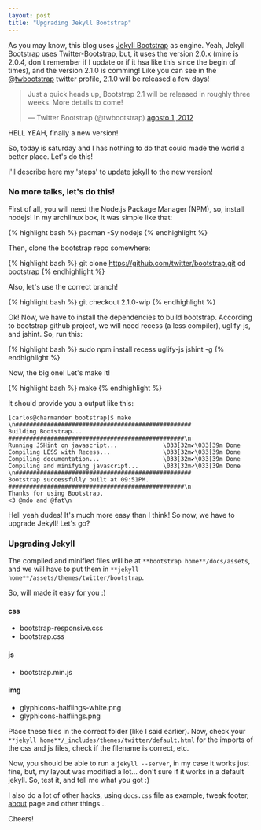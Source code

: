 ```yaml
---
layout: post
title: "Upgrading Jekyll Bootstrap"
---
```


As you may know, this blog uses [Jekyll Bootstrap](http://jekyllbootstrap.com) as engine. Yeah, Jekyll Bootstrap uses Twitter-Bootstrap, but, it uses the version 2.0.x (mine is 2.0.4, don't remember if I update or if it hsa like this since the begin of times), and the version 2.1.0 is comming!
Like you can see in the @[twbootstrap](https://twitter.com/twbootstrap) twitter profile, 2.1.0 will be released a few days!

<blockquote class="twitter-tweet tw-align-center" lang="pt"><p>Just a quick heads up, Bootstrap 2.1 will be released in roughly three weeks. More details to come!</p>&mdash; Twitter Bootstrap (@twbootstrap) <a href="https://twitter.com/twbootstrap/status/230470118562484224" data-datetime="2012-08-01T01:08:52+00:00">agosto 1, 2012</a></blockquote>


HELL YEAH, finally a new version!

So, today is saturday and I has nothing to do that could made the world a better place. Let's do this!

I'll describe here my 'steps' to update jekyll to the new version!

### No more talks, let's do this!

First of all, you will need the Node.js Package Manager (NPM), so, install nodejs! In my archlinux box, it was simple like that:

{% highlight bash %}
pacman -Sy nodejs
{% endhighlight %}

Then, clone the bootstrap repo somewhere:

{% highlight bash %}
git clone https://github.com/twitter/bootstrap.git
cd bootstrap
{% endhighlight %}

Also, let's use the correct branch!

{% highlight bash %}
git checkout 2.1.0-wip
{% endhighlight %}

Ok! Now, we have to install the dependencies to build bootstrap. According to bootstrap github project, we will need recess (a less compiler), uglify-js, and jshint. So, run this:

{% highlight bash %}
sudo npm install recess uglify-js jshint -g
{% endhighlight %}

Now, the big one! Let's make it!

{% highlight bash %}
make
{% endhighlight %}

It should provide you a output like this:

    [carlos@charmander bootstrap]$ make
    \n##################################################
    Building Bootstrap...
    ##################################################\n
    Running JSHint on javascript...             \033[32m✔\033[39m Done
    Compiling LESS with Recess...               \033[32m✔\033[39m Done
    Compiling documentation...                  \033[32m✔\033[39m Done
    Compiling and minifying javascript...       \033[32m✔\033[39m Done
    \n##################################################
    Bootstrap successfully built at 09:51PM.
    ##################################################\n
    Thanks for using Bootstrap,
    <3 @mdo and @fat\n


Hell yeah dudes! It's much more easy than I think!
So now, we have to upgrade Jekyll! Let's go?


### Upgrading Jekyll

The compiled and minified files will be at `**bootstrap home**/docs/assets`, and we will have to put them in `**jekyll home**/assets/themes/twitter/bootstrap`.

So, will made it easy for you :)

#### css

* bootstrap-responsive.css
* bootstrap.css

#### js

* bootstrap.min.js

#### img

* glyphicons-halflings-white.png
* glyphicons-halflings.png

Place these files in the correct folder (like I said earlier).
Now, check your `**jekyll home**/_includes/themes/twitter/default.html` for the imports of the css and js files, check if the filename is correct, etc.

Now, you should be able to run a `jekyll --server`, in my case it works just fine, but, my layout was modified a lot... don't sure if it works in a default jekyll.
So, test it, and tell me what you got :)

I also do a lot of other hacks, using `docs.css` file as example, tweak footer, [about](/about) page and other things...

Cheers!

